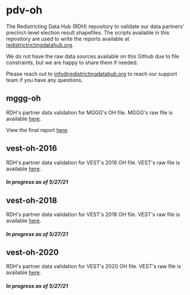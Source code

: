 # pdv-oh

The Redistricting Data Hub (RDH) repository to validate our data partners' precinct-level election result shapefiles. The scripts available in this repository are used to write the reports available at [redistrictrictingdatahub.org]([https://redistrictingdatahub.org/](https://redistrictingdatahub.org/)). 

We do not have the raw data sources available on this Github due to file constraints, but we are happy to share them if needed. 

Please reach out to info@redistrictingdatahub.org to reach our support team if you have any questions. 

## mggg-oh

RDH's partner data validation for MGGG's OH file. MGGG's raw file is available [here](https://github.com/mggg/ohio-precincts).

View the final report [here](https://redistrictingdatahub.org/dataset/mggg-ohio-precincts-and-election-results/). 

## vest-oh-2016

RDH's partner data validation for VEST's 2016 OH file. VEST's raw file is available [here](https://dataverse.harvard.edu/file.xhtml?fileId=4499005&datasetVersionId=246983).

#### _In progress as of 5/27/21_

## vest-oh-2018

RDH's partner data validation for VEST's 2018 OH file. VEST's raw file is available [here](https://dataverse.harvard.edu/file.xhtml?fileId=4499067&version=36.0).

#### _In progress as of 5/27/21_

## vest-oh-2020

RDH's partner data validation for VEST's 2020 OH file. VEST's raw file is available [here](https://dataverse.harvard.edu/file.xhtml?fileId=4499012&version=5.0).

#### _In progress as of 5/27/21_
